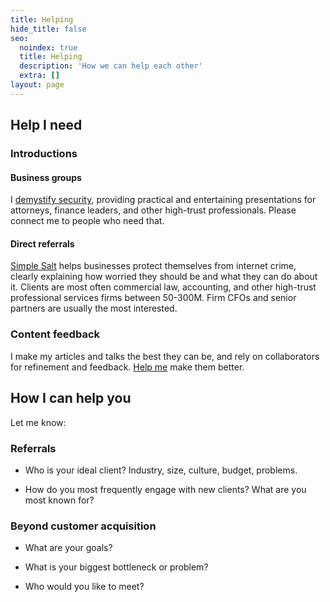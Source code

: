 ```yaml
---
title: Helping
hide_title: false
seo:
  noindex: true
  title: Helping
  description: 'How we can help each other'
  extra: []
layout: page
---
```



## Help I need

### Introductions

#### Business groups

I [demystify security](/speaking), providing practical and entertaining presentations for attorneys, finance leaders, and other high-trust professionals. Please connect me to people who need that. 

#### Direct referrals

[Simple Salt](https://simple-salt.com) helps businesses protect themselves from internet crime, clearly explaining how worried they should be and what they can do about it. Clients are most often commercial law, accounting, and other high-trust professional services firms between 50-300M. Firm CFOs and senior partners are usually the most interested.

### Content feedback

I make my articles and talks the best they can be, and rely on collaborators for refinement and feedback. [Help me](/help-content) make them better.

## How I can help you

Let me know:

### Referrals

 - Who is your ideal client? Industry, size, culture, budget, problems.

 - How do you most frequently engage with new clients? What are you most known for?

### Beyond customer acquisition

- What are your goals?

- What is your biggest bottleneck or problem?

 - Who would you like to meet?
